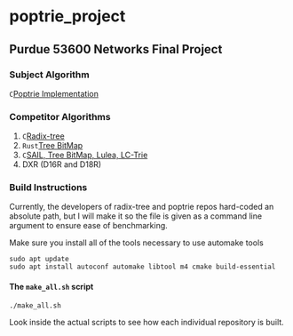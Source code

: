 # poptrie_project
## Purdue 53600 Networks Final Project

### Subject Algorithm
`C`[Poptrie Implementation](https://github.com/pixos/poptrie/tree/master)
### Competitor Algorithms
1. `C`[Radix-tree](https://github.com/drpnd/radix-tree)
2. `Rust`[Tree BitMap](https://github.com/JakubOnderka/treebitmap/tree/master) 
3. `C`[SAIL, Tree BitMap, Lulea, LC-Trie](https://github.com/mengxiang0811/SAIL/tree/master)
4. DXR (D16R and D18R)


### Build Instructions

Currently, the developers of radix-tree and poptrie repos hard-coded an absolute path, but I will make it so the file is given as a command line argument to ensure ease of benchmarking.

Make sure you install all of the tools necessary to use automake tools

```
sudo apt update
sudo apt install autoconf automake libtool m4 cmake build-essential
```

#### The `make_all.sh` script

```
./make_all.sh
```

Look inside the actual scripts to see how each individual repository is built.




